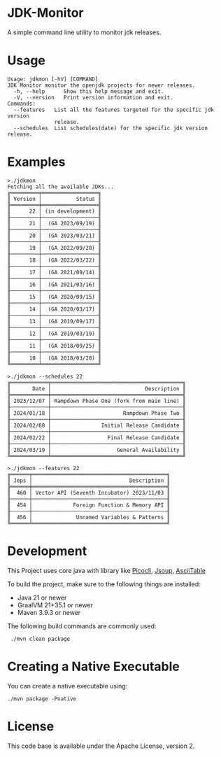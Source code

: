 # JDK-Monitor
A simple command line utility to monitor jdk releases.
# Usage
```shell
Usage: jdkmon [-hV] [COMMAND]
JDK Monitor monitor the openjdk projects for newer releases.
  -h, --help      Show this help message and exit.
  -V, --version   Print version information and exit.
Commands:
  --features   List all the features targeted for the specific jdk version
               release.
  --schedules  List schedules(date) for the specific jdk version release.

```
# Examples
```shell
>./jdkmon
Fetching all the available JDKs... 
╔═════════╤══════════════════╗
║ Version │           Status ║
╠═════════╪══════════════════╣
║      22 │ (in development) ║
╟─────────┼──────────────────╢
║      21 │  (GA 2023/09/19) ║
╟─────────┼──────────────────╢
║      20 │  (GA 2023/03/21) ║
╟─────────┼──────────────────╢
║      19 │  (GA 2022/09/20) ║
╟─────────┼──────────────────╢
║      18 │  (GA 2022/03/22) ║
╟─────────┼──────────────────╢
║      17 │  (GA 2021/09/14) ║
╟─────────┼──────────────────╢
║      16 │  (GA 2021/03/16) ║
╟─────────┼──────────────────╢
║      15 │  (GA 2020/09/15) ║
╟─────────┼──────────────────╢
║      14 │  (GA 2020/03/17) ║
╟─────────┼──────────────────╢
║      13 │  (GA 2019/09/17) ║
╟─────────┼──────────────────╢
║      12 │  (GA 2019/03/19) ║
╟─────────┼──────────────────╢
║      11 │  (GA 2018/09/25) ║
╟─────────┼──────────────────╢
║      10 │  (GA 2018/03/20) ║
╚═════════╧══════════════════╝

>./jdkmon --schedules 22
╔════════════╤══════════════════════════════════════════╗
║       Date │                              Description ║
╠════════════╪══════════════════════════════════════════╣
║ 2023/12/07 │ Rampdown Phase One (fork from main line) ║
╟────────────┼──────────────────────────────────────────╢
║ 2024/01/18 │                       Rampdown Phase Two ║
╟────────────┼──────────────────────────────────────────╢
║ 2024/02/08 │                Initial Release Candidate ║
╟────────────┼──────────────────────────────────────────╢
║ 2024/02/22 │                  Final Release Candidate ║
╟────────────┼──────────────────────────────────────────╢
║ 2024/03/19 │                     General Availability ║
╚════════════╧══════════════════════════════════════════╝

>./jdkmon --features 22 
╔══════╤═══════════════════════════════════════════╗
║ Jeps │                               Description ║
╠══════╪═══════════════════════════════════════════╣
║  460 │ Vector API (Seventh Incubator) 2023/11/03 ║
╟──────┼───────────────────────────────────────────╢
║  454 │             Foreign Function & Memory API ║
╟──────┼───────────────────────────────────────────╢
║  456 │              Unnamed Variables & Patterns ║
╚══════╧═══════════════════════════════════════════╝

```
# Development
This Project uses core java with library like [Picocli](https://picocli.info/), [Jsoup](https://jsoup.org/), [AsciiTable](https://github.com/freva/ascii-table)

To build the project, make sure to the following things are installed:
* Java 21 or newer
* GraalVM 21+35.1 or newer
* Maven 3.9.3 or newer

The following build commands are commonly used:
```shell
 ./mvn clean package
```
# Creating a Native Executable
You can create a native executable using:
```shell
./mvn package -Pnative
```
# License
This code base is available under the Apache License, version 2.